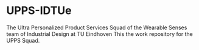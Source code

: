 # UPPS-IDTUe
The Ultra Personalized Product Services Squad of the Wearable Senses team of Industrial Design at TU Eindhoven
This the work repository for the UPPS Squad.
